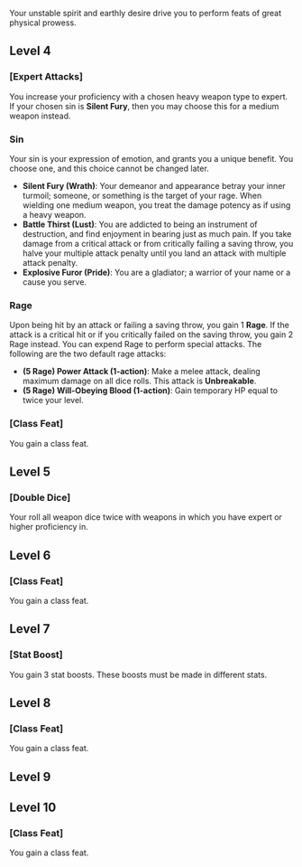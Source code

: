 Your unstable spirit and earthly desire drive you to perform feats of great physical prowess.
## Level 4
### [Expert Attacks]
You increase your proficiency with a chosen heavy weapon type to expert. If your chosen sin is **Silent Fury**, then you may choose this for a medium weapon instead.
### Sin
Your sin is your expression of emotion, and grants you a unique benefit. You choose one, and this choice cannot be changed later.
* **Silent Fury (Wrath)**: Your demeanor and appearance betray your inner turmoil; someone, or something is the target of your rage. When wielding one medium weapon, you treat the damage potency as if using a heavy weapon.
* **Battle Thirst (Lust)**: You are addicted to being an instrument of destruction, and find enjoyment in bearing just as much pain. If you take damage from a critical attack or from critically failing a saving throw, you halve your multiple attack penalty until you land an attack with multiple attack penalty.
* **Explosive Furor (Pride)**: You are a gladiator; a warrior of your name or a cause you serve. 
### Rage
Upon being hit by an attack or failing a saving throw, you gain 1 **Rage**. If the attack is a critical hit or if you critically failed on the saving throw, you gain 2 Rage instead. You can expend Rage to perform special attacks. The following are the two default rage attacks:
* **(5 Rage) Power Attack (1-action)**: Make a melee attack, dealing maximum damage on all dice rolls. This attack is **Unbreakable**.
* **(5 Rage) Will-Obeying Blood (1-action)**: Gain temporary HP equal to twice your level.
### [Class Feat]
You gain a class feat.
## Level 5
### [Double Dice]
Your roll all weapon dice twice with weapons in which you have expert or higher proficiency in.
## Level 6
### [Class Feat]
You gain a class feat.
## Level 7
### [Stat Boost]
You gain 3 stat boosts. These boosts must be made in different stats.
## Level 8
### [Class Feat]
You gain a class feat.
## Level 9


## Level 10
### [Class Feat]
You gain a class feat.